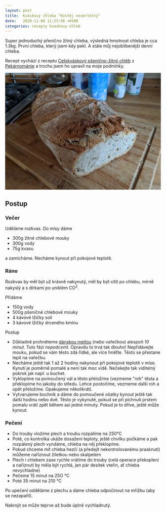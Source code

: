 ```yaml
---
layout: post
title:  Kváskový chleba "Kostěj nesmrtelný"
date:   2020-11-08 11:23:56 +0100
categories: recepty kvaskovy-chleb
---
```

Super jednoduchý přenično žitný chleba, výsledná hmotnost chleba je cca 1.3kg. První chleba, který jsem kdy pekl. A stále můj nejoblíbenější denní chleba.

Recept vychází z receptu [Celokváskový pšenično-žitný chléb](http://www.pekarnomanie.cz/celokvaskovy-psenicno-zitny-chleb/) z [Pekárnománie](http://www.pekarnomanie.cz) a trochu jsem ho upravil na moje podmínky.


![Kváskový chléb "Kostěj nesmrtelný"](/assets/kvaskovy-chleb-kostej-nesmrtelny.jpg)

## Postup

### Večer
Uděláme rozkvas. Do mísy dáme 
- 300g žitné chlebové mouky
- 300g vody
- 75g kvasu

a zamícháme. Necháme kynout při pokojové teplotě.

### Ráno
Rozkvas by měl být už krásně nakynutý, měl by být cítit po chlebu, mírně nakyslý a s dírkami po uniklém CO<sup>2</sup>.

Přidáme 
- 150g vody
- 500g pšeničné chlebové mouky
- 4 kávové lžičky soli
- 3 kávové lžičky drceného kmínu

Postup
- Důkladně prohněteme [dánskou metlou](https://zevsi.cz/blog/k-cemu-je-danska-metla-na-testo-neboli-brodpisker-a-jak-vam-pomuze) (nebo vařečkou) alespoň *10 minut*. Tuto fázi *nepodcenit*. Opravdu to  trvá tak dlouho! Nepřidávejte mouku, pokud se vám těsto zdá řídké, ale více hněťte. Těsto se přestane lepit na vařečku.
- Necháme ještě tak 1 až 2 hodiny nakynout při pokojové teplotě v míse. Kynutí je poměrně pomalé a není tak moc vidě. Nečekejte tak viditelný pokrok jak např. u buchet.
- Vyklopíme na pomoučený vál a těsto přeložíme (vezmeme "roh" těsta a překlopíme ho jakoby do středu. Lehce pootočíme, vezmeme další roh a opět přeložíme. Opakujeme několikrát).
- Vytvarujeme bochník a dáme do pomoučené ošatky kynout ještě tak další hodinu nebo dvě. Těsto je vykynuté, pokud se při píchnutí prstem pomalu vrátí zpět během asi jedné minuty. Pokud je to dříve, ještě může kynout.

### Pečení
- Do trouby vložíme plech a troubu rozpálíme na 250°C 
- Poté, co kontrolka ukáže dosažení teploty, ještě chvilku počkáme a pak rozpálený plech vyndáme, chleba na něj překlopíme. 
- Pokud chceme mít chleba hezčí (a předejít nekontrolovanému prasknutí) můžeme naříznout žiletkou nebo skalpelem
- Plech i chlebem zase rychle vrátíme do trouby (celá operace překoplení a naříznutí by měla být rychlá, jen pár desítek vteřin, ať chleba nevychladne)
- Pečeme 15 minut na 25O °C
- Poté 35 minut na 210 °C

Po upečení odděláme z plechu a dáme chleba odpočinout na mřížku (aby se nezapařil).

Nakrojit se může teprve až bude úplně vychladnutý.
